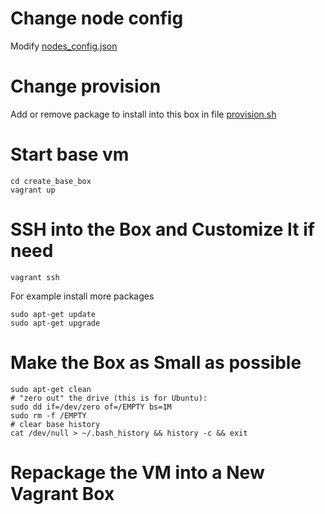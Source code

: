 # Change node config

Modify [nodes_config.json](nodes_config.json)

# Change provision

Add or remove package to install into this box in file [provision.sh](provision.sh)

# Start base vm

```shell
cd create_base_box
vagrant up
```

# SSH into the Box and Customize It if need

```shell
vagrant ssh
```

For example install more packages

```shell
sudo apt-get update
sudo apt-get upgrade
```

# Make the Box as Small as possible

```shell
sudo apt-get clean
# "zero out" the drive (this is for Ubuntu):
sudo dd if=/dev/zero of=/EMPTY bs=1M
sudo rm -f /EMPTY
# clear base history
cat /dev/null > ~/.bash_history && history -c && exit
```

# Repackage the VM into a New Vagrant Box
